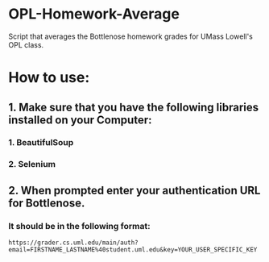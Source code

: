 # OPL-Homework-Average
Script that averages the Bottlenose homework grades for UMass Lowell's OPL class.

# How to use:

## 1. Make sure that you have the following libraries installed on your Computer:
### 1. BeautifulSoup
### 2. Selenium

## 2. When prompted enter your authentication URL for Bottlenose.
### It should be in the following format:
```url 
https://grader.cs.uml.edu/main/auth?email=FIRSTNAME_LASTNAME%40student.uml.edu&key=YOUR_USER_SPECIFIC_KEY
```
